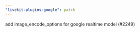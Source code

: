```yaml
---
"livekit-plugins-google": patch
---
```


add image_encode_options for google realtime model (#2249)
